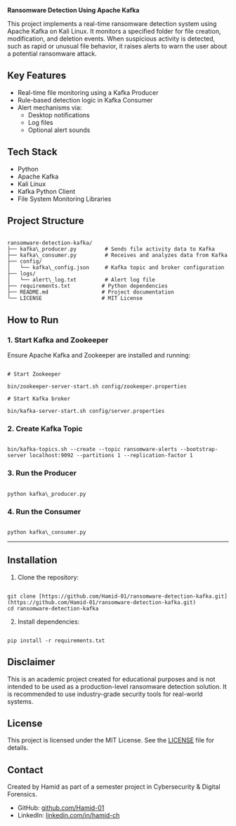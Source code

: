 **Ransomware Detection Using Apache Kafka**

This project implements a real-time ransomware detection system using Apache Kafka on Kali Linux. It monitors a specified folder for file creation, modification, and deletion events. When suspicious activity is detected, such as rapid or unusual file behavior, it raises alerts to warn the user about a potential ransomware attack.


## Key Features

- Real-time file monitoring using a Kafka Producer
- Rule-based detection logic in Kafka Consumer
- Alert mechanisms via:
  - Desktop notifications
  - Log files
  - Optional alert sounds


## Tech Stack

- Python
- Apache Kafka
- Kali Linux
- Kafka Python Client
- File System Monitoring Libraries


## Project Structure

```

ransomware-detection-kafka/
├── kafka\_producer.py         # Sends file activity data to Kafka
├── kafka\_consumer.py         # Receives and analyzes data from Kafka
├── config/
│   └── kafka\_config.json     # Kafka topic and broker configuration
├── logs/
│   └── alert\_log.txt         # Alert log file
├── requirements.txt          # Python dependencies
├── README.md                 # Project documentation
└── LICENSE                   # MIT License

```


## How to Run

### 1. Start Kafka and Zookeeper

Ensure Apache Kafka and Zookeeper are installed and running:

```

# Start Zookeeper

bin/zookeeper-server-start.sh config/zookeeper.properties

# Start Kafka broker

bin/kafka-server-start.sh config/server.properties

```

### 2. Create Kafka Topic

```

bin/kafka-topics.sh --create --topic ransomware-alerts --bootstrap-server localhost:9092 --partitions 1 --replication-factor 1

```

### 3. Run the Producer

```

python kafka\_producer.py

```

### 4. Run the Consumer

```

python kafka\_consumer.py

```

---

## Installation

1. Clone the repository:

```

git clone [https://github.com/Hamid-01/ransomware-detection-kafka.git](https://github.com/Hamid-01/ransomware-detection-kafka.git)
cd ransomware-detection-kafka

```

2. Install dependencies:

```

pip install -r requirements.txt

```


## Disclaimer

This is an academic project created for educational purposes and is not intended to be used as a production-level ransomware detection solution. It is recommended to use industry-grade security tools for real-world systems.


## License

This project is licensed under the MIT License. See the [LICENSE](LICENSE) file for details.


## Contact

Created by Hamid as part of a semester project in Cybersecurity & Digital Forensics.

- GitHub: [github.com/Hamid-01](https://github.com/Hamid-01)
- LinkedIn: [linkedin.com/in/hamid-ch](https://linkedin.com/in/hamid-ch)
```
